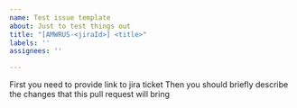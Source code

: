```yaml
---
name: Test issue template
about: Just to test things out
title: "[AMWRUS-<jiraId>] <title>"
labels: ''
assignees: ''

---
```


First you need to provide link to jira ticket
Then you should briefly describe the changes that this pull request will bring
